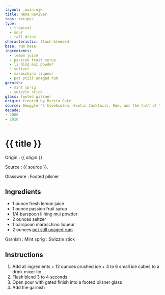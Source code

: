 ```yaml
---
layout: _main.njk
title: Hana Reviver
tags: recipes
type:
  - tropical
  - sour
  - tall drink
characteristic: flash-blended
base: rum base
ingredients:
  - lemon juice
  - passion fruit syrup
  - li hing mui powder
  - seltzer
  - maraschino liqueur
  - pot still unaged rum
garnish:
  - mint sprig
  - swizzle stick
glass: footed pilsner
origin: Created by Martin Cate.
source: Smuggler's Cove&colon; Exotic Cocktails, Rum, and the Cult of Tiki
decade:
- 2000
- 2010
---
```

<!-- markdownlint-disable MD025 -->
# {{ title }}
<!-- markdownlint-disable MD025 -->

Origin
  : {{ origin }}

Source
  : {{ source }}.

Glassware
  : Footed pilsner

## Ingredients

* 1 ounce fresh lemon juice
* 1 ounce passion fruit syrup
* 1/4 barspoon li hing mui powder
* 2 ounces seltzer
* 1 barspoon maraschino liqueur
* 2 ounces [pot still unaged rum](/rums/00-rum-pot-still-unaged/)

Garnish
  : Mint sprig
  : Swizzle stick

## Instructions

1. Add all ingredients + 12 ounces crushed ice + 4 to 6 small ice cubes to a drink mixer tin
2. Flash blend 3 to 4 seconds
3. Open pour with gated finish into a footed pilsner glass
4. Add the garnish

